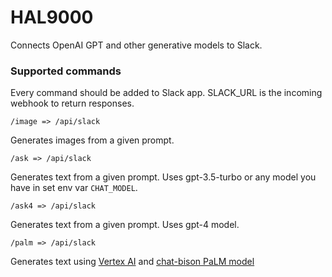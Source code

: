 # HAL9000

Connects OpenAI GPT and other generative models to Slack.

### Supported commands

Every command should be added to Slack app. SLACK_URL is the incoming webhook to return responses.

`/image => /api/slack`

Generates images from a given prompt.

`/ask => /api/slack`

Generates text from a given prompt. Uses gpt-3.5-turbo or any model you have in set env var `CHAT_MODEL`.

`/ask4 => /api/slack`

Generates text from a given prompt. Uses gpt-4 model.

`/palm => /api/slack`

Generates text using [Vertex AI](https://cloud.google.com/vertex-ai) and [chat-bison PaLM model](https://cloud.google.com/vertex-ai/docs/generative-ai/learn/models)

